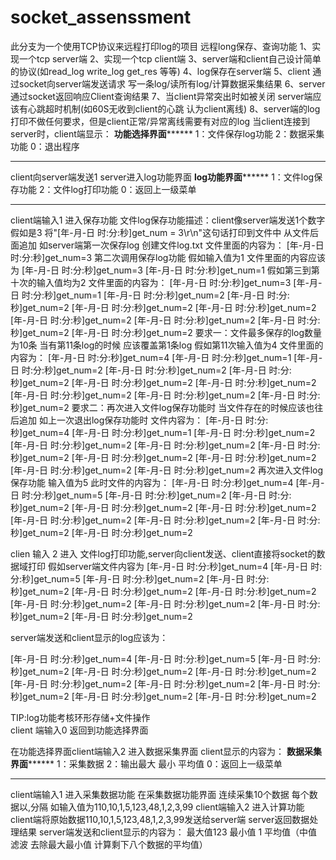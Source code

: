 # socket_assenssment
此分支为一个使用TCP协议来远程打印log的项目
远程long保存、查询功能
1、实现一个tcp server端
2、实现一个tcp client端
3、server端和client自己设计简单的协议(如read_log write_log get_res 等等)
4、log保存在server端
5、client 通过socket向server端发送请求 写一条log/读所有log/计算数据采集结果
6、server通过socket返回响应Client查询结果
7、当client异常突出时如被关闭 server端应该有心跳超时机制(如60S无收到client的心跳 认为client离线)
8、server端的log打印不做任何要求，但是client正常/异常离线需要有对应的log
当client连接到server时，client端显示：
********功能选择界面**************
1：文件保存log功能
2：数据采集功能
0：退出程序

**************************************

client向server端发送1  server进入log功能界面
********log功能界面**************
1：文件log保存功能
2：文件log打印功能
0：返回上一级菜单
**************************************
client端输入1  进入保存功能
文件log保存功能描述：client像server端发送1个数字 假如是3
将"[年-月-日 时:分:秒]get_num = 3\r\n"这句话打印到文件中 从文件后面追加
如server端第一次保存log 创建文件log.txt
文件里面的内容为：
[年-月-日 时:分:秒]get_num=3
第二次调用保存log功能 假如输入值为1
文件里面的内容应该为
[年-月-日 时:分:秒]get_num=3
[年-月-日 时:分:秒]get_num=1
假如第三到第十次的输入值均为2
文件里面的内容为：
[年-月-日 时:分:秒]get_num=3
[年-月-日 时:分:秒]get_num=1
[年-月-日 时:分:秒]get_num=2
[年-月-日 时:分:秒]get_num=2
[年-月-日 时:分:秒]get_num=2
[年-月-日 时:分:秒]get_num=2
[年-月-日 时:分:秒]get_num=2
[年-月-日 时:分:秒]get_num=2
[年-月-日 时:分:秒]get_num=2
[年-月-日 时:分:秒]get_num=2
要求一：文件最多保存的log数量为10条 当有第11条log的时候 应该覆盖第1条log
假如第11次输入值为4 文件里面的内容为：
[年-月-日 时:分:秒]get_num=4
[年-月-日 时:分:秒]get_num=1
[年-月-日 时:分:秒]get_num=2
[年-月-日 时:分:秒]get_num=2
[年-月-日 时:分:秒]get_num=2
[年-月-日 时:分:秒]get_num=2
[年-月-日 时:分:秒]get_num=2
[年-月-日 时:分:秒]get_num=2
[年-月-日 时:分:秒]get_num=2
[年-月-日 时:分:秒]get_num=2
要求二：再次进入文件log保存功能时  当文件存在的时候应该也往后追加
如上一次退出log保存功能时 文件内容为：
[年-月-日 时:分:秒]get_num=4
[年-月-日 时:分:秒]get_num=1
[年-月-日 时:分:秒]get_num=2
[年-月-日 时:分:秒]get_num=2
[年-月-日 时:分:秒]get_num=2
[年-月-日 时:分:秒]get_num=2
[年-月-日 时:分:秒]get_num=2
[年-月-日 时:分:秒]get_num=2
[年-月-日 时:分:秒]get_num=2
[年-月-日 时:分:秒]get_num=2
再次进入文件log保存功能 输入值为5 此时文件的内容为：
[年-月-日 时:分:秒]get_num=4
[年-月-日 时:分:秒]get_num=5
[年-月-日 时:分:秒]get_num=2
[年-月-日 时:分:秒]get_num=2
[年-月-日 时:分:秒]get_num=2
[年-月-日 时:分:秒]get_num=2
[年-月-日 时:分:秒]get_num=2
[年-月-日 时:分:秒]get_num=2
[年-月-日 时:分:秒]get_num=2
[年-月-日 时:分:秒]get_num=2

clien 输入 2 进入 文件log打印功能,server向client发送、client直接将socket的数据域打印
假如server端文件内容为
[年-月-日 时:分:秒]get_num=4
[年-月-日 时:分:秒]get_num=5
[年-月-日 时:分:秒]get_num=2
[年-月-日 时:分:秒]get_num=2
[年-月-日 时:分:秒]get_num=2
[年-月-日 时:分:秒]get_num=2
[年-月-日 时:分:秒]get_num=2
[年-月-日 时:分:秒]get_num=2
[年-月-日 时:分:秒]get_num=2
[年-月-日 时:分:秒]get_num=2

server端发送和client显示的log应该为：

[年-月-日 时:分:秒]get_num=4
[年-月-日 时:分:秒]get_num=5
[年-月-日 时:分:秒]get_num=2
[年-月-日 时:分:秒]get_num=2
[年-月-日 时:分:秒]get_num=2
[年-月-日 时:分:秒]get_num=2
[年-月-日 时:分:秒]get_num=2
[年-月-日 时:分:秒]get_num=2
[年-月-日 时:分:秒]get_num=2
[年-月-日 时:分:秒]get_num=2

TIP:log功能考核环形存储+文件操作  
client 端输入0 返回到功能选择界面

在功能选择界面client端输入2 进入数据采集界面
client显示的内容为：
********数据采集界面**************
1：采集数据
2：输出最大 最小 平均值
0：返回上一级菜单
**************************************
client端输入1 进入采集数据功能
在采集数据功能界面 连续采集10个数据 每个数据以,分隔
如输入值为110,10,1,5,123,48,1,2,3,99
client端输入2 进入计算功能client端将原始数据110,10,1,5,123,48,1,2,3,99发送给server端
server返回数据处理结果
server端发送和client显示的内容为：
最大值123 最小值 1 平均值（中值滤波 去除最大最小值 计算剩下八个数据的平均值）
